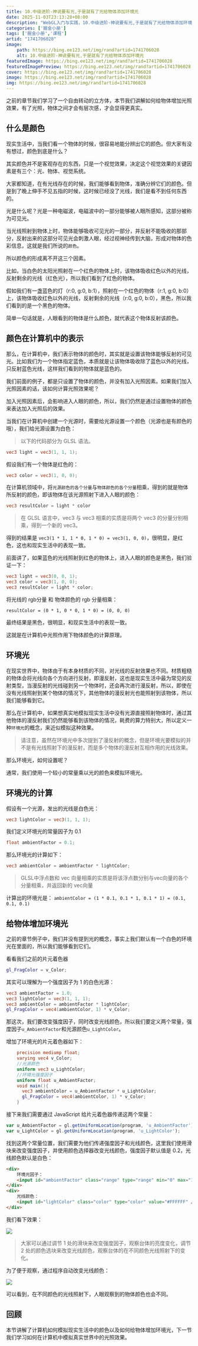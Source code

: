 ```yaml
---
title: 10.中级进阶-神说要有光,于是就有了光给物体添加环境光
date: 2025-11-03T23:13:28+08:00
description: "WebGL入门与实践，10.中级进阶-神说要有光,于是就有了光给物体添加环境光"
categories: ['掘金小册']
tags: ['掘金小册','课程']
artid: "1741706028"
image:
    path: https://bing.ee123.net/img/rand?artid=1741706028
    alt: 10.中级进阶-神说要有光,于是就有了光给物体添加环境光
featuredImage: https://bing.ee123.net/img/rand?artid=1741706028
featuredImagePreview: https://bing.ee123.net/img/rand?artid=1741706028
cover: https://bing.ee123.net/img/rand?artid=1741706028
image: https://bing.ee123.net/img/rand?artid=1741706028
img: https://bing.ee123.net/img/rand?artid=1741706028
---
```




之前的章节我们学习了一个自由转动的立方体，本节我们讲解如何给物体增加光照效果，有了光照，物体之间才会有层次感，才会显得更真实。

## 什么是颜色

现实生活中，当我们看一个物体的时候，很容易地能分辨出它的颜色。但大家有没有想过，颜色到底是什么？

其实颜色并不是客观存在的东西，只是一个视觉效果，决定这个视觉效果的关键因素是有三个：光、物体、视觉系统。

大家都知道，在有光线存在的时候，我们能够看到物体，准确分辨它们的颜色。但是到了晚上伸手不见五指的时候，这时候已经没了光线，我们是看不到任何东西的。

光是什么呢？光是一种电磁波，电磁波中的一部分能够被人眼所感知，这部分被称为可见光。

当光线照射到物体上时，物体能够吸收可见光的一部分，并反射不能吸收的那部分，反射出来的这部分可见光会刺激人眼，经过视神经传到大脑，形成对物体的色彩信息，这就是我们所说的`颜色`。

所以颜色的形成离不开这三个因素。

比如，当白色的太阳光照射在一个红色的物体上时，该物体吸收红色以外的光线，反射剩余的光线（红色光），所以我们看到了红色的物体。

假如我们有一盏蓝色的灯（r:0, g:0, b:1），照射在一个红色的物体（r:1, g:0, b:0）上，该物体吸收红色以外的光线，反射剩余的光线（r:0, g:0, b:0），黑色，所以我们看到的是一个黑色的物体。

简单一句话就是，人眼看到的物体是什么颜色，就代表这个物体反射该颜色。

## 颜色在计算机中的表示

那么，在计算机中，我们表示物体的颜色时，其实就是设置该物体能够反射的可见光。比如我们为一个物体指定蓝色，本质就是让该物体吸收除了蓝色以外的光线，只反射蓝色光线，这样我们看到的物体就是蓝色的。

我们前面的例子，都是只设置了物体的颜色，并没有加入光照因素。如果我们加入光照因素的话，该如何计算光照效果呢？

加入光照因素后，会影响进入人眼的颜色，所以，我们仍然是通过设置物体的颜色来表达加入光照后的效果。

当我们在计算机中创建一个光源时，需要给光源设置一个颜色（光源也是有颜色的哦），我们给光源设置为白色：

> 以下的代码部分为 GLSL 语法。

```glsl
vec3 light = vec3(1, 1, 1);
```

假设我们有一个物体是红色的：

```glsl
vec3 color = vec3(1, 0, 0);
```

在计算机领域中，将`光源颜色的各个分量`与`物体颜色的各个分量`相乘，得到的就是物体所反射的颜色，即该物体在该光源照射下进入人眼的颜色：

```glsl
vec3 resultColor = light * color
```

>在 GLSL 语言中，vec3 与 vec3 相乘的实质是将两个 vec3 的分量分别相乘，得到一个新的 vec3。

得到的结果是 `vec3(1 * 1, 1 * 0, 1 * 0) = vec3(1, 0, 0)`，很明显，是红色，这也和现实生活中的表现一致。

前面讲了，如果蓝色的光线照射到红色的物体上，进入人眼的颜色是黑色，我们验证一下：

```glsl
vec3 light = vec3(0, 0, 1);
vec3 color = vec3(1, 0, 0);
vec3 resultColor = light * color;
```

将光线的 rgb分量 和 物体颜色的 rgb 分量相乘：

`resultColor = (0 * 1, 0 * 0, 1 * 0) = (0, 0, 0)`

最终结果是黑色，很明显，和现实生活中的表现一致。

这就是在计算机中光照作用下物体颜色的计算原理。

## 环境光

在现实世界中，物体由于有本身材质的不同，对光线的反射效果也不同。材质粗糙的物体会将光线向各个方向进行反射，即漫反射，这也是现实生活中最为常见的反射类型，当漫反射的光线碰到另一个物体时，还会再次进行漫反射，所以，即使在没有光线照射到某个物体的情况下，其他物体的漫反射光也能照射到该物体，所以我们能够看到它。

那么在计算机中，如果想真实地模拟现实生活中没有光源直接照射物体时，通过其他物体的漫反射我们仍然能够看到该物体的情况，耗费的算力特别大，所以定义一种`环境光`的概念，来近似模拟这种效果。

>请注意，虽然在环境光中多次提到了漫反射的概念，但是环境光要模拟的并不是有光线照射下的漫反射，而是多个物体的漫反射互相作用的光线效果。

那么环境光，如何设置呢？

通常，我们使用一个较小的常量乘以光的颜色来模拟环境光。

## 环境光的计算
假设有一个光源，发出的光线是白色光：

```glsl
vec3 lightColor = vec3(1, 1, 1);
```

我们定义环境光的常量因子为 0.1

```glsl
float ambientFactor = 0.1;
```

那么环境光的计算如下：

```glsl
vec3 ambientColor = ambientFactor * lightColor;
```

> GLSL中浮点数和 vec 向量相乘的实质是将该浮点数分别与vec向量的各个分量相乘，并返回新的 vec向量

计算出的环境光是：
`ambientColor = (1 * 0.1, 0.1 * 1, 0.1 * 1) = (0.1, 0.1, 0.1)`


## 给物体增加环境光
之前的章节例子中，我们并没有提到光的概念，事实上我们默认有一个白色的环境光在里面的，所以我们能够看到它们。

看看我们之前的片元着色器

```glsl
gl_FragColor = v_Color;
```

其实可以理解为一个强度因子为 1 的白色光源：

```glsl
vec3 ambientFactor = 1.0;
vec3 lightColor = vec3(1, 1, 1);
vec3 ambientColor = ambientFactor * lightColor;
gl_FragColor = vec4(ambientColor, 1) * v_Color;
```

那这次，我们要改变强度因子，同时改变光线颜色，所以我们要定义两个常量，强度因子`u_AmbientFactor`和光源颜色`u_LightColor`。

增加了环境光的片元着色器如下：

```glsl
    precision mediump float;
    varying vec4 v_Color;
    //光源颜色
    uniform vec3 u_LightColor;
    //环境光强度因子
    uniform float u_AmbientFactor;
    void main(){
      vec3 ambientColor = u_AmbientFactor * u_LightColor;
      gl_FragColor = vec4(ambientColor, 1) * v_Color;
    }
```

接下来我们需要通过 JavaScript 给片元着色器传递这两个常量：

```javascript
var u_AmbientFactor = gl.getUniformLocation(program, 'u_AmbientFactor');
var u_LightColor = gl.getUniformLocation(program, 'u_LightColor');
```

找到这两个常量位置，我们需要为他们传递强度因子和光线颜色，这里我们使用滑块来改变强度因子，并使用颜色选择器改变光线颜色，强度因子默认值是 0.2，光线颜色默认是白色：

```html
<div>
    环境光因子：
    <input id="ambientFactor" class="range" type="range" min="0" max="1" step="0.01" value="0.2" /> 
</div>
<div>
  	光线颜色：
  	<input id="lightColor" class="color" type="color" value="#FFFFFF" />
</div>
```

我们看下效果：

![](https://p1-jj.byteimg.com/tos-cn-i-t2oaga2asx/gold-user-assets/2018/10/10/1665d141d1c28518~tplv-t2oaga2asx-image.image)

>大家可以通过调节 1 处的滑块来改变强度因子，观察台体的亮度变化，调节 2 处的颜色选块来改变光线颜色，观察台体的在不同颜色光线照射下的变化。

为了便于观察，通过程序自动改变光线颜色：

![](https://p1-jj.byteimg.com/tos-cn-i-t2oaga2asx/gold-user-assets/2018/10/10/1665d30d064c856f~tplv-t2oaga2asx-image.image)


可以看到，在不同颜色的光线照射下，人眼观察到的物体颜色也会不同。


## 回顾
本节讲解了计算机如何模拟现实生活中的颜色以及如何给物体增加环境光，下一节我们学习如何在计算机中模拟真实世界中的光照效果。


